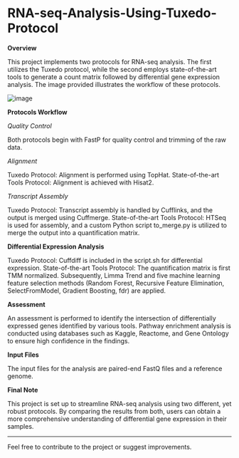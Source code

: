 # RNA-seq-Analysis-Using-Tuxedo-Protocol

**Overview**

This project implements two protocols for RNA-seq analysis. The first utilizes the Tuxedo protocol, while the second employs state-of-the-art tools to generate a count matrix followed by differential gene expression analysis. The image provided illustrates the workflow of these protocols.

![image](https://github.com/Aly-Hissam1/RNA-seq-analysis-using-tuxedo-protocol/assets/117119881/e4da9851-3735-4599-a4b6-3e452c8dd330)

**Protocols Workflow**

*Quality Control*

Both protocols begin with FastP for quality control and trimming of the raw data.

*Alignment*

Tuxedo Protocol: Alignment is performed using TopHat.
State-of-the-art Tools Protocol: Alignment is achieved with Hisat2.

*Transcript Assembly*

Tuxedo Protocol: Transcript assembly is handled by Cufflinks, and the output is merged using Cuffmerge.
State-of-the-art Tools Protocol: HTSeq is used for assembly, and a custom Python script to_merge.py is utilized to merge the output into a quantification matrix.

**Differential Expression Analysis**

Tuxedo Protocol: Cuffdiff is included in the script.sh for differential expression.
State-of-the-art Tools Protocol: The quantification matrix is first TMM normalized. Subsequently, Limma Trend and five machine learning feature selection methods (Random Forest, Recursive Feature Elimination, SelectFromModel, Gradient Boosting, fdr) are applied.

**Assessment**

An assessment is performed to identify the intersection of differentially expressed genes identified by various tools. Pathway enrichment analysis is conducted using databases such as Kaggle, Reactome, and Gene Ontology to ensure high confidence in the findings.

**Input Files**

The input files for the analysis are paired-end FastQ files and a reference genome.

**Final Note**

This project is set up to streamline RNA-seq analysis using two different, yet robust protocols. By comparing the results from both, users can obtain a more comprehensive understanding of differential gene expression in their samples.

---
Feel free to contribute to the project or suggest improvements.
